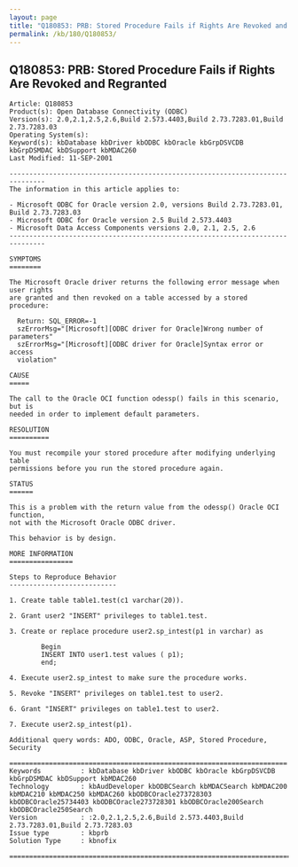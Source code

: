 ```yaml
---
layout: page
title: "Q180853: PRB: Stored Procedure Fails if Rights Are Revoked and Regranted"
permalink: /kb/180/Q180853/
---
```


## Q180853: PRB: Stored Procedure Fails if Rights Are Revoked and Regranted

	Article: Q180853
	Product(s): Open Database Connectivity (ODBC)
	Version(s): 2.0,2.1,2.5,2.6,Build 2.573.4403,Build 2.73.7283.01,Build 2.73.7283.03
	Operating System(s): 
	Keyword(s): kbDatabase kbDriver kbODBC kbOracle kbGrpDSVCDB kbGrpDSMDAC kbDSupport kbMDAC260
	Last Modified: 11-SEP-2001
	
	-------------------------------------------------------------------------------
	The information in this article applies to:
	
	- Microsoft ODBC for Oracle version 2.0, versions Build 2.73.7283.01, Build 2.73.7283.03 
	- Microsoft ODBC for Oracle version 2.5 Build 2.573.4403 
	- Microsoft Data Access Components versions 2.0, 2.1, 2.5, 2.6 
	-------------------------------------------------------------------------------
	
	SYMPTOMS
	========
	
	The Microsoft Oracle driver returns the following error message when user rights
	are granted and then revoked on a table accessed by a stored procedure:
	
	  Return: SQL_ERROR=-1
	  szErrorMsg="[Microsoft][ODBC driver for Oracle]Wrong number of parameters"
	  szErrorMsg="[Microsoft][ODBC driver for Oracle]Syntax error or access
	  violation"
	
	CAUSE
	=====
	
	The call to the Oracle OCI function odessp() fails in this scenario, but is
	needed in order to implement default parameters.
	
	RESOLUTION
	==========
	
	You must recompile your stored procedure after modifying underlying table
	permissions before you run the stored procedure again.
	
	STATUS
	======
	
	This is a problem with the return value from the odessp() Oracle OCI function,
	not with the Microsoft Oracle ODBC driver.
	
	This behavior is by design.
	
	MORE INFORMATION
	================
	
	Steps to Reproduce Behavior
	---------------------------
	
	1. Create table table1.test(c1 varchar(20)).
	
	2. Grant user2 "INSERT" privileges to table1.test.
	
	3. Create or replace procedure user2.sp_intest(p1 in varchar) as
	
	        Begin
	        INSERT INTO user1.test values ( p1);
	        end;
	
	4. Execute user2.sp_intest to make sure the procedure works.
	
	5. Revoke "INSERT" privileges on table1.test to user2.
	
	6. Grant "INSERT" privileges on table1.test to user2.
	
	7. Execute user2.sp_intest(p1).
	
	Additional query words: ADO, ODBC, Oracle, ASP, Stored Procedure, Security
	
	======================================================================
	Keywords          : kbDatabase kbDriver kbODBC kbOracle kbGrpDSVCDB kbGrpDSMDAC kbDSupport kbMDAC260 
	Technology        : kbAudDeveloper kbODBCSearch kbMDACSearch kbMDAC200 kbMDAC210 kbMDAC250 kbMDAC260 kbODBCOracle273728303 kbODBCOracle25734403 kbODBCOracle273728301 kbODBCOracle200Search kbODBCOracle250Search
	Version           : :2.0,2.1,2.5,2.6,Build 2.573.4403,Build 2.73.7283.01,Build 2.73.7283.03
	Issue type        : kbprb
	Solution Type     : kbnofix
	
	=============================================================================
	
